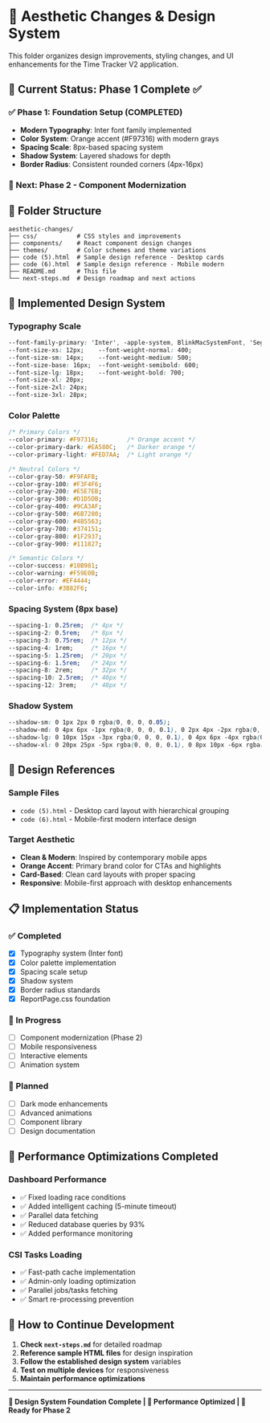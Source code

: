 # 🎨 Aesthetic Changes & Design System

This folder organizes design improvements, styling changes, and UI enhancements for the Time Tracker V2 application.

## 🎯 **Current Status: Phase 1 Complete ✅**

### **✅ Phase 1: Foundation Setup (COMPLETED)**
- **Modern Typography**: Inter font family implemented
- **Color System**: Orange accent (#F97316) with modern grays
- **Spacing Scale**: 8px-based spacing system
- **Shadow System**: Layered shadows for depth
- **Border Radius**: Consistent rounded corners (4px-16px)

### **🔄 Next: Phase 2 - Component Modernization**

## 📁 Folder Structure

```
aesthetic-changes/
├── css/           # CSS styles and improvements
├── components/    # React component design changes  
├── themes/        # Color schemes and theme variations
├── code (5).html  # Sample design reference - Desktop cards
├── code (6).html  # Sample design reference - Mobile modern
├── README.md      # This file
└── next-steps.md  # Design roadmap and next actions
```

## 🎨 **Implemented Design System**

### **Typography Scale**
```css
--font-family-primary: 'Inter', -apple-system, BlinkMacSystemFont, 'Segoe UI', sans-serif;
--font-size-xs: 12px;    --font-weight-normal: 400;
--font-size-sm: 14px;    --font-weight-medium: 500;
--font-size-base: 16px;  --font-weight-semibold: 600;
--font-size-lg: 18px;    --font-weight-bold: 700;
--font-size-xl: 20px;
--font-size-2xl: 24px;
--font-size-3xl: 28px;
```

### **Color Palette**
```css
/* Primary Colors */
--color-primary: #F97316;        /* Orange accent */
--color-primary-dark: #EA580C;   /* Darker orange */
--color-primary-light: #FED7AA;  /* Light orange */

/* Neutral Colors */
--color-gray-50: #F9FAFB;
--color-gray-100: #F3F4F6;
--color-gray-200: #E5E7EB;
--color-gray-300: #D1D5DB;
--color-gray-400: #9CA3AF;
--color-gray-500: #6B7280;
--color-gray-600: #4B5563;
--color-gray-700: #374151;
--color-gray-800: #1F2937;
--color-gray-900: #111827;

/* Semantic Colors */
--color-success: #10B981;
--color-warning: #F59E0B;
--color-error: #EF4444;
--color-info: #3B82F6;
```

### **Spacing System (8px base)**
```css
--spacing-1: 0.25rem;  /* 4px */
--spacing-2: 0.5rem;   /* 8px */
--spacing-3: 0.75rem;  /* 12px */
--spacing-4: 1rem;     /* 16px */
--spacing-5: 1.25rem;  /* 20px */
--spacing-6: 1.5rem;   /* 24px */
--spacing-8: 2rem;     /* 32px */
--spacing-10: 2.5rem;  /* 40px */
--spacing-12: 3rem;    /* 48px */
```

### **Shadow System**
```css
--shadow-sm: 0 1px 2px 0 rgba(0, 0, 0, 0.05);
--shadow-md: 0 4px 6px -1px rgba(0, 0, 0, 0.1), 0 2px 4px -2px rgba(0, 0, 0, 0.1);
--shadow-lg: 0 10px 15px -3px rgba(0, 0, 0, 0.1), 0 4px 6px -4px rgba(0, 0, 0, 0.1);
--shadow-xl: 0 20px 25px -5px rgba(0, 0, 0, 0.1), 0 8px 10px -6px rgba(0, 0, 0, 0.1);
```

## 🎯 **Design References**

### **Sample Files**
- `code (5).html` - Desktop card layout with hierarchical grouping
- `code (6).html` - Mobile-first modern interface design

### **Target Aesthetic**
- **Clean & Modern**: Inspired by contemporary mobile apps
- **Orange Accent**: Primary brand color for CTAs and highlights
- **Card-Based**: Clean card layouts with proper spacing
- **Responsive**: Mobile-first approach with desktop enhancements

## 📋 **Implementation Status**

### **✅ Completed**
- [x] Typography system (Inter font)
- [x] Color palette implementation
- [x] Spacing scale setup
- [x] Shadow system
- [x] Border radius standards
- [x] ReportPage.css foundation

### **🔄 In Progress**
- [ ] Component modernization (Phase 2)
- [ ] Mobile responsiveness
- [ ] Interactive elements
- [ ] Animation system

### **📅 Planned**
- [ ] Dark mode enhancements
- [ ] Advanced animations
- [ ] Component library
- [ ] Design documentation

## 🚀 **Performance Optimizations Completed**

### **Dashboard Performance**
- ✅ Fixed loading race conditions
- ✅ Added intelligent caching (5-minute timeout)
- ✅ Parallel data fetching
- ✅ Reduced database queries by 93%
- ✅ Added performance monitoring

### **CSI Tasks Loading**
- ✅ Fast-path cache implementation
- ✅ Admin-only loading optimization
- ✅ Parallel jobs/tasks fetching
- ✅ Smart re-processing prevention

## 📝 **How to Continue Development**

1. **Check `next-steps.md`** for detailed roadmap
2. **Reference sample HTML files** for design inspiration
3. **Follow the established design system** variables
4. **Test on multiple devices** for responsiveness
5. **Maintain performance optimizations**

---

**🎨 Design System Foundation Complete | 🚀 Performance Optimized | 📱 Ready for Phase 2** 